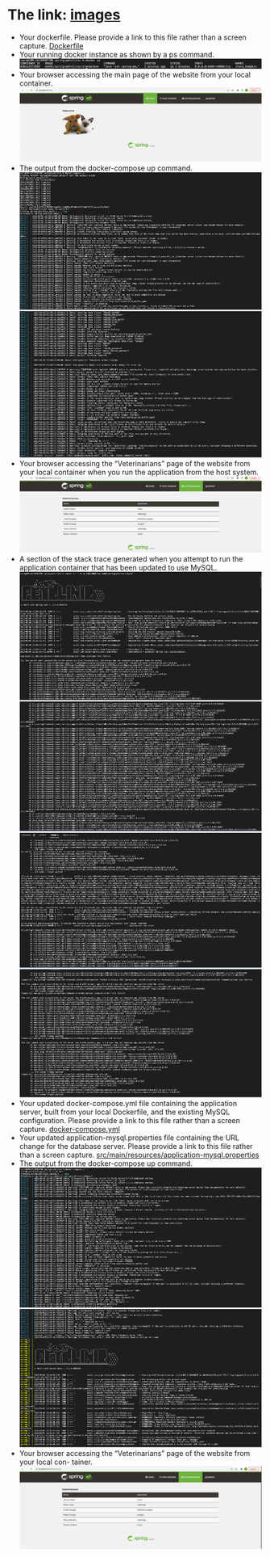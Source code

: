 # The link: [images](images)

- Your dockerfile. Please provide a link to this file rather than a screen capture.
[Dockerfile](Dockerfile) 
- Your running docker instance as shown by a ps command.
![Screen Capture #11](images/11.png)
- Your browser accessing the main page of the website from your local container.
![Screen Capture #12](images/12.png)
- The output from the docker-compose up command.
![Screen Capture #13](images/13_1.png)
![Screen Capture #14](images/13_2.png)
- Your browser accessing the “Veterinarians” page of the website from your local container when you run the application from the host system.
![Screen Capture #15](images/14.png)
- A section of the stack trace generated when you attempt to run the application container that has been updated to use MySQL.
![Screen Capture #16](images/15_1.png)
![Screen Capture #17](images/15_2.png)
![Screen Capture #18](images/15_3.png)
![Screen Capture #19](images/15_4.png)
- Your updated docker-compose.yml file containing the application server, built from your local Dockerfile, and the existing MySQL configuration. Please provide a link to this file rather than a screen capture.
[docker-compose.yml](docker-compose.yml) 
- Your updated application-mysql.properties file containing the URL change for the database server. Please provide a link to this file rather than a screen capture.
[src/main/resources/application-mysql.properties](src/main/resources/application-mysql.properties) 
- The output from the docker-compose up command.
![Screen Capture #20](images/16_1.png)
![Screen Capture #21](images/16_2.png)
- Your browser accessing the “Veterinarians” page of the website from your local con- tainer.
![Screen Capture #22](images/17.png)
